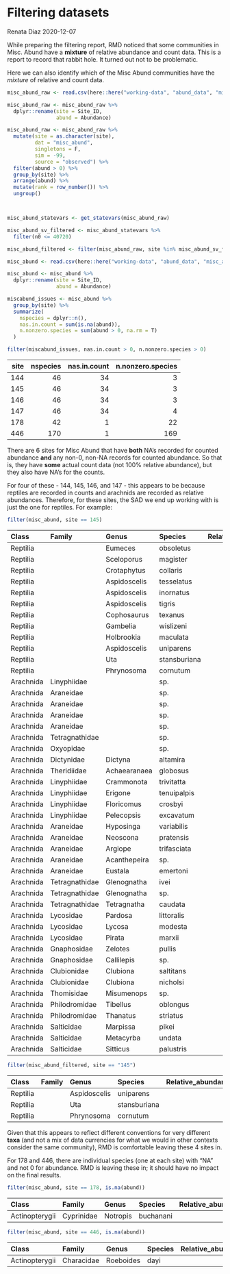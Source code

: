 Filtering datasets
================
Renata Diaz
2020-12-07

While preparing the filtering report, RMD noticed that some communities
in Misc. Abund have a **mixture** of relative abundance and count data.
This is a report to record that rabbit hole. It turned out not to be
problematic.

Here we can also identify which of the Misc Abund communities have the
*mixture* of relative and count data.

``` r
misc_abund_raw <- read.csv(here::here("working-data", "abund_data", "misc_abund_spab.csv"))

misc_abund_raw <- misc_abund_raw %>%
  dplyr::rename(site = Site_ID,
                abund = Abundance)

misc_abund_raw <- misc_abund_raw %>%
  mutate(site = as.character(site),
         dat = "misc_abund",
         singletons = F,
         sim = -99,
         source = "observed") %>%
  filter(abund > 0) %>%
  group_by(site) %>%
  arrange(abund) %>%
  mutate(rank = row_number()) %>%
  ungroup()



misc_abund_statevars <- get_statevars(misc_abund_raw)

misc_abund_sv_filtered <- misc_abund_statevars %>%
  filter(n0 <= 40720)

misc_abund_filtered <- filter(misc_abund_raw, site %in% misc_abund_sv_filtered$site)

misc_abund <- read.csv(here::here("working-data", "abund_data", "misc_abund_spab.csv"))

misc_abund <- misc_abund %>%
  dplyr::rename(site = Site_ID,
                abund = Abundance)

miscabund_issues <- misc_abund %>%
  group_by(site) %>%
  summarize(
    nspecies = dplyr::n(),
    nas.in.count = sum(is.na(abund)),
    n.nonzero.species = sum(abund > 0, na.rm = T)
  )

filter(miscabund_issues, nas.in.count > 0, n.nonzero.species > 0)
```

<div class="kable-table">

| site | nspecies | nas.in.count | n.nonzero.species |
| ---: | -------: | -----------: | ----------------: |
|  144 |       46 |           34 |                 3 |
|  145 |       46 |           34 |                 3 |
|  146 |       46 |           34 |                 3 |
|  147 |       46 |           34 |                 4 |
|  178 |       42 |            1 |                22 |
|  446 |      170 |            1 |               169 |

</div>

There are 6 sites for Misc Abund that have **both** NA’s recorded for
counted abundance **and** any non-0, non-NA records for counted
abundance. So that is, they have **some** actual count data (not 100%
relative abundance), but they also have NA’s for the counts.

For four of these - 144, 145, 146, and 147 - this appears to be because
reptiles are recorded in counts and arachnids are recorded as relative
abundances. Therefore, for these sites, the SAD we end up working with
is just the one for reptiles. For example:

``` r
filter(misc_abund, site == 145)
```

<div class="kable-table">

| Class     | Family         | Genus        | Species      | Relative\_abundance | abund | site | Citation |
| :-------- | :------------- | :----------- | :----------- | ------------------: | ----: | ---: | -------: |
| Reptilia  |                | Eumeces      | obsoletus    |                  NA |     0 |  145 |       12 |
| Reptilia  |                | Sceloporus   | magister     |                  NA |     0 |  145 |       12 |
| Reptilia  |                | Crotaphytus  | collaris     |                  NA |     0 |  145 |       12 |
| Reptilia  |                | Aspidoscelis | tesselatus   |                  NA |     0 |  145 |       12 |
| Reptilia  |                | Aspidoscelis | inornatus    |                  NA |     0 |  145 |       12 |
| Reptilia  |                | Aspidoscelis | tigris       |                  NA |     0 |  145 |       12 |
| Reptilia  |                | Cophosaurus  | texanus      |                  NA |     0 |  145 |       12 |
| Reptilia  |                | Gambelia     | wislizeni    |                  NA |     0 |  145 |       12 |
| Reptilia  |                | Holbrookia   | maculata     |                  NA |     0 |  145 |       12 |
| Reptilia  |                | Aspidoscelis | uniparens    |                  NA |     1 |  145 |       12 |
| Reptilia  |                | Uta          | stansburiana |                  NA |     2 |  145 |       12 |
| Reptilia  |                | Phrynosoma   | cornutum     |                  NA |     3 |  145 |       12 |
| Arachnida | Linyphiidae    |              | sp.          |                0.00 |    NA |  145 |       17 |
| Arachnida | Araneidae      |              | sp.          |                0.00 |    NA |  145 |       17 |
| Arachnida | Araneidae      |              | sp.          |                0.00 |    NA |  145 |       17 |
| Arachnida | Araneidae      |              | sp.          |                0.00 |    NA |  145 |       17 |
| Arachnida | Araneidae      |              | sp.          |                0.00 |    NA |  145 |       17 |
| Arachnida | Tetragnathidae |              | sp.          |                0.00 |    NA |  145 |       17 |
| Arachnida | Oxyopidae      |              | sp.          |                0.00 |    NA |  145 |       17 |
| Arachnida | Dictynidae     | Dictyna      | altamira     |               25.13 |    NA |  145 |       17 |
| Arachnida | Theridiidae    | Achaearanaea | globosus     |                0.00 |    NA |  145 |       17 |
| Arachnida | Linyphiidae    | Crammonota   | trivitatta   |              150.85 |    NA |  145 |       17 |
| Arachnida | Linyphiidae    | Erigone      | tenuipalpis  |               12.44 |    NA |  145 |       17 |
| Arachnida | Linyphiidae    | Floricomus   | crosbyi      |                0.00 |    NA |  145 |       17 |
| Arachnida | Linyphiidae    | Pelecopsis   | excavatum    |                0.00 |    NA |  145 |       17 |
| Arachnida | Araneidae      | Hyposinga    | variabilis   |               15.93 |    NA |  145 |       17 |
| Arachnida | Araneidae      | Neoscona     | pratensis    |                0.70 |    NA |  145 |       17 |
| Arachnida | Araneidae      | Argiope      | trifasciata  |                0.00 |    NA |  145 |       17 |
| Arachnida | Araneidae      | Acanthepeira | sp.          |                0.00 |    NA |  145 |       17 |
| Arachnida | Araneidae      | Eustala      | emertoni     |                0.09 |    NA |  145 |       17 |
| Arachnida | Tetragnathidae | Glenognatha  | ivei         |                0.00 |    NA |  145 |       17 |
| Arachnida | Tetragnathidae | Glenognatha  | sp.          |                6.85 |    NA |  145 |       17 |
| Arachnida | Tetragnathidae | Tetragnatha  | caudata      |                0.03 |    NA |  145 |       17 |
| Arachnida | Lycosidae      | Pardosa      | littoralis   |                2.45 |    NA |  145 |       17 |
| Arachnida | Lycosidae      | Lycosa       | modesta      |               37.81 |    NA |  145 |       17 |
| Arachnida | Lycosidae      | Pirata       | marxii       |                0.95 |    NA |  145 |       17 |
| Arachnida | Gnaphosidae    | Zelotes      | pullis       |                0.03 |    NA |  145 |       17 |
| Arachnida | Gnaphosidae    | Callilepis   | sp.          |                0.00 |    NA |  145 |       17 |
| Arachnida | Clubionidae    | Clubiona     | saltitans    |               10.45 |    NA |  145 |       17 |
| Arachnida | Clubionidae    | Clubiona     | nicholsi     |                0.06 |    NA |  145 |       17 |
| Arachnida | Thomisidae     | Misumenops   | sp.          |                0.03 |    NA |  145 |       17 |
| Arachnida | Philodromidae  | Tibellus     | oblongus     |                0.03 |    NA |  145 |       17 |
| Arachnida | Philodromidae  | Thanatus     | striatus     |                0.03 |    NA |  145 |       17 |
| Arachnida | Salticidae     | Marpissa     | pikei        |                0.15 |    NA |  145 |       17 |
| Arachnida | Salticidae     | Metacyrba    | undata       |                0.12 |    NA |  145 |       17 |
| Arachnida | Salticidae     | Sitticus     | palustris    |                0.92 |    NA |  145 |       17 |

</div>

``` r
filter(misc_abund_filtered, site == "145")
```

<div class="kable-table">

| Class    | Family | Genus        | Species      | Relative\_abundance | abund | site | Citation | dat         | singletons |  sim | source   | rank |
| :------- | :----- | :----------- | :----------- | ------------------: | ----: | :--- | -------: | :---------- | :--------- | ---: | :------- | ---: |
| Reptilia |        | Aspidoscelis | uniparens    |                  NA |     1 | 145  |       12 | misc\_abund | FALSE      | \-99 | observed |    1 |
| Reptilia |        | Uta          | stansburiana |                  NA |     2 | 145  |       12 | misc\_abund | FALSE      | \-99 | observed |    2 |
| Reptilia |        | Phrynosoma   | cornutum     |                  NA |     3 | 145  |       12 | misc\_abund | FALSE      | \-99 | observed |    3 |

</div>

Given that this appears to reflect different conventions for very
different **taxa** (and not a mix of data currencies for what we would
in other contexts consider the same community), RMD is comfortable
leaving these 4 sites in.

For 178 and 446, there are individual species (one at each site) with
“NA” and not 0 for abundance. RMD is leaving these in; it should have
no impact on the final results.

``` r
filter(misc_abund, site == 178, is.na(abund))
```

<div class="kable-table">

| Class          | Family     | Genus    | Species   | Relative\_abundance | abund | site | Citation |
| :------------- | :--------- | :------- | :-------- | ------------------: | ----: | ---: | -------: |
| Actinopterygii | Cyprinidae | Notropis | buchanani |                  NA |    NA |  178 |       30 |

</div>

``` r
filter(misc_abund, site == 446, is.na(abund))
```

<div class="kable-table">

| Class          | Family     | Genus     | Species | Relative\_abundance | abund | site | Citation |
| :------------- | :--------- | :-------- | :------ | ------------------: | ----: | ---: | -------: |
| Actinopterygii | Characidae | Roeboides | dayi    |                  NA |    NA |  446 |       71 |

</div>
